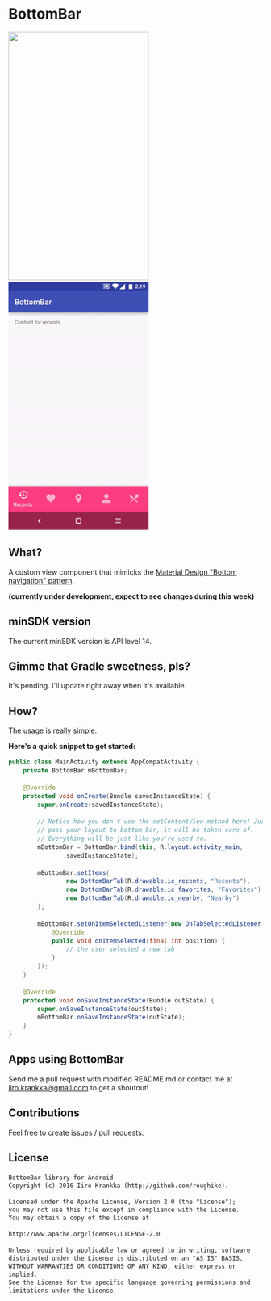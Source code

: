 # BottomBar
<img src="https://raw.githubusercontent.com/roughike/BottomBar/master/demo1.gif" width="278" height="492" /> <img src="https://raw.githubusercontent.com/roughike/BottomBar/master/demo2.gif" width="278" height="492" />

## What?

A custom view component that mimicks the [Material Design "Bottom navigation" pattern](https://www.google.com/design/spec/components/bottom-navigation.html#bottom-navigation-specs).

**(currently under development, expect to see changes during this week)**

## minSDK version

The current minSDK version is API level 14.

## Gimme that Gradle sweetness, pls?

It's pending. I'll update right away when it's available.

## How?

The usage is really simple.

**Here's a quick snippet to get started:**

```java
public class MainActivity extends AppCompatActivity {
    private BottomBar mBottomBar;

    @Override
    protected void onCreate(Bundle savedInstanceState) {
        super.onCreate(savedInstanceState);
        
        // Notice how you don't use the setContentView method here! Just
        // pass your layout to bottom bar, it will be taken care of.
        // Everything will be just like you're used to.
        mBottomBar = BottomBar.bind(this, R.layout.activity_main,
                savedInstanceState);

        mBottomBar.setItems(
                new BottomBarTab(R.drawable.ic_recents, "Recents"),
                new BottomBarTab(R.drawable.ic_favorites, "Favorites"),
                new BottomBarTab(R.drawable.ic_nearby, "Nearby")
        );

        mBottomBar.setOnItemSelectedListener(new OnTabSelectedListener() {
            @Override
            public void onItemSelected(final int position) {
                // the user selected a new tab
            }
        });
    }

    @Override
    protected void onSaveInstanceState(Bundle outState) {
        super.onSaveInstanceState(outState);
        mBottomBar.onSaveInstanceState(outState);
    }
}
```

## Apps using BottomBar

Send me a pull request with modified README.md or contact me at iiro.krankka@gmail.com to get a shoutout!

## Contributions

Feel free to create issues / pull requests.

## License

```
BottomBar library for Android
Copyright (c) 2016 Iiro Krankka (http://github.com/roughike).

Licensed under the Apache License, Version 2.0 (the "License");
you may not use this file except in compliance with the License.
You may obtain a copy of the License at

http://www.apache.org/licenses/LICENSE-2.0

Unless required by applicable law or agreed to in writing, software
distributed under the License is distributed on an "AS IS" BASIS,
WITHOUT WARRANTIES OR CONDITIONS OF ANY KIND, either express or implied.
See the License for the specific language governing permissions and
limitations under the License.
```
